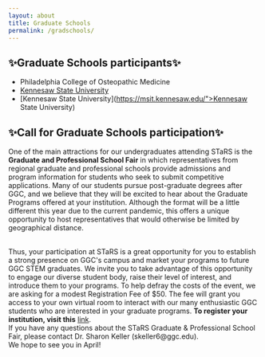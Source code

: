 ```yaml
---
layout: about
title: Graduate Schools
permalink: /gradschools/
---
```

<h2>✨Graduate Schools participants✨</h2>
   
* Philadelphia College of Osteopathic Medicine <br>
* <a href="https://msit.kennesaw.edu/">Kennesaw State University</a>
* [Kennesaw State University](https://msit.kennesaw.edu/">Kennesaw State University)

<div align="left">
  <h2>✨Call for Graduate Schools participation✨</h2>

One of the main attractions for our undergraduates attending STaRS is the <b>Graduate and Professional School Fair</b> in which representatives from regional graduate and professional schools provide admissions and program information for students who seek to submit competitive applications.  Many of our students pursue post-graduate degrees after GGC, and we believe that they will be excited to hear about the Graduate Programs offered at your institution. Although the format will be a little different this year due to the current pandemic, this offers a unique opportunity to host representatives that would otherwise be limited by geographical distance.

<br>
Thus, your participation at STaRS is a great opportunity for you to establish a strong presence on GGC's campus and market your programs to future GGC STEM graduates.  We invite you to take advantage of this opportunity to engage our diverse student body, raise their level of interest, and introduce them to your programs. To help defray the costs of the event, we are asking for a modest Registration Fee of $50.  The fee will grant you access to your own virtual room to interact with our many enthusiastic GGC students who are interested in your graduate programs. <b>To register your institution, visit this</b> <a href="https://georgia-gwinnett-college-foundation-inc.square.site/product/grad-professional-other-attendee/38?cs=true&cst=custom">link</a>. 

<br>
If you have any questions about the STaRS Graduate & Professional School Fair, please contact Dr. Sharon Keller (skeller6@ggc.edu). 

<br>
We hope to see you in April! 
</div>
